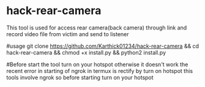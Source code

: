 # hack-rear-camera
This tool is used for access 
rear camera(back camera) through link and
record video file from victim and
send to listener

#usage
git clone https://github.com/Karthick01234/hack-rear-camera &&
cd hack-rear-camera && 
chmod +x install.py && 
python2 install.py 

#Before start the tool turn on your hotspot
otherwise it doesn't work the recent error in 
starting of ngrok in termux is rectify by turn
on hotspot this tools involve ngrok so before 
starting turn on your hotspot






